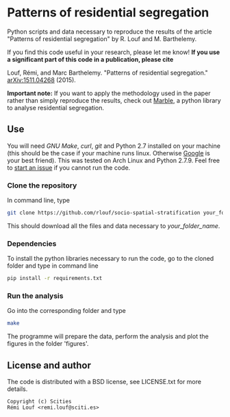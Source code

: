 # Patterns of residential segregation

Python scripts and data necessary to reproduce the results of the article
"Patterns of residential segregation" by R. Louf and M. Barthelemy.

If you find this code useful in your research, please let me
know! **If you use a significant part of this code in a publication, please cite**

Louf, Rémi, and Marc Barthelemy. "Patterns of residential segregation." [arXiv:1511.04268](http://arxiv.org/abs/1511.04268) (2015).

**Important note:** If you want to apply the methodology used in the paper rather
than simply reproduce the results, check out
[Marble](https://github.com/scities/marble), a python library to analyse
residential segregation.


## Use

You will need  *GNU Make*, *curl*, *git* and Python 2.7 installed on your machine (this should be
the case if your machine runs linux. Otherwise [Google](http://www.google.com)
is your best friend). This was tested on Arch Linux and Python 2.7.9. Feel free
to [start an issue](https://github.com/rlouf/socio-spatial-stratification/issues/new) if you cannot run the code.

### Clone the repository

In command line, type

```bash
git clone https://github.com/rlouf/socio-spatial-stratification your_folder_name
```

This should download all the files and data necessary to *your_folder_name*.

### Dependencies


To install the python libraries necessary to run the code, go to the cloned folder and type in command line

```bash
pip install -r requirements.txt
```

### Run the analysis

Go into the corresponding folder and type 

```bash
make
```
The programme will prepare the data, perform the analysis and plot the figures in the folder 'figures'.

## License and author

The code is distributed with a BSD license, see LICENSE.txt for more details.

```
Copyright (c) Scities
Rémi Louf <remi.louf@sciti.es>
```
